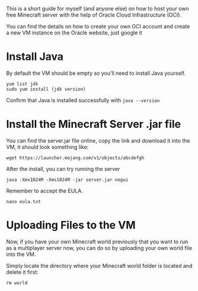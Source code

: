 This is a short guide for myself (and anyone else) on how to host your own free Minecraft server with the help of Oracle Cloud Infrastructure (OCI).

You can find the details on how to create your own OCI account and create a new VM instance on the Oracle website, just google it

# Install Java

By default the VM should be empty so you'll need to install Java yourself. 
```
yum list jdk
sudo yum install (jdk version)
```
Confirm that Java is installed successfully with ``` java --version ```

# Install the Minecraft Server .jar file

You can find the server.jar file online, copy the link and download it into the VM, it should look something like:
```
wget https://launcher.mojang.com/v1/objects/abcdefgh
```

After the install, you can try running the server

```
java -Xmx1024M -Xms1024M -jar server.jar nogui
```

Remember to accept the EULA.
```
nano eula.txt
```

# Uploading Files to the VM

Now, if you have your own Minecraft world previously that you want to run as a multiplayer server now, you can do so by uploading your own world file into the VM.

Simply locate the directory where your Minecraft world folder is located and delete it first:
```
rm world
```


